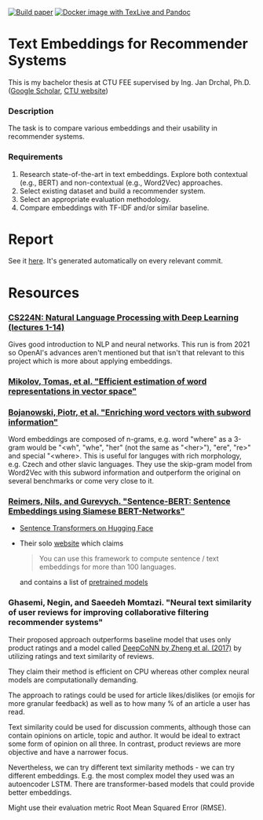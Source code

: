 [![Build paper](https://github.com/tmscer/text-embeddings-for-recommenders/actions/workflows/paper.yml/badge.svg)](https://github.com/tmscer/text-embeddings-for-recommenders/actions/workflows/paper.yml)
[![Docker image with TexLive and Pandoc](https://github.com/tmscer/text-embeddings-for-recommenders/actions/workflows/paper-docker.yml/badge.svg)](https://github.com/tmscer/text-embeddings-for-recommenders/actions/workflows/paper-docker.yml)

# Text Embeddings for Recommender Systems

This is my bachelor thesis at CTU FEE supervised by Ing. Jan Drchal, Ph.D. ([Google Scholar](https://scholar.google.cz/citations?user=JL9IGwcAAAAJ), [CTU website](https://cs.felk.cvut.cz/en/people/drchajan))

### Description

The task is to compare various embeddings and their usability in recommender systems.

### Requirements

1. Research state-of-the-art in text embeddings. Explore both contextual (e.g., BERT) and non-contextual (e.g., Word2Vec) approaches.
2. Select existing dataset and build a recommender system.
3. Select an appropriate evaluation methodology.
4. Compare embeddings with TF-IDF and/or similar baseline.

# Report

See it [here](https://f35ba6fb-bthe.s3.eu-west-1.amazonaws.com/paper.pdf). It's generated automatically on every relevant commit.

# Resources

### [CS224N: Natural Language Processing with Deep Learning (lectures 1-14)](http://web.stanford.edu/class/cs224n/)

Gives good introduction to NLP and neural networks. This run is from 2021 so OpenAI's advances
aren't mentioned but that isn't that relevant to this project which is more about applying embeddings.

### [Mikolov, Tomas, et al. "Efficient estimation of word representations in vector space"](https://arxiv.org/abs/1301.3781)

### [Bojanowski, Piotr, et al. "Enriching word vectors with subword information" ](https://arxiv.org/abs/1607.04606)

Word embeddings are composed of n-grams, e.g. word "where" as a 3-gram would be "&lt;wh",
"whe", "her" (not the same as "&lt;her&gt;"), "ere", "re&gt;" and special "&lt;where&gt;.
This is useful for languges with rich morphology, e.g. Czech and other slavic languages.
They use the skip-gram model from Word2Vec with this subword information and outperform the
original on several benchmarks or come very close to it.

### [Reimers, Nils, and Gurevych. "Sentence-BERT: Sentence Embeddings using Siamese BERT-Networks"](https://arxiv.org/pdf/1908.10084.pdf)

- [Sentence Transformers on Hugging Face](https://huggingface.co/sentence-transformers)
- Their solo [website](https://www.sbert.net/)
  which claims

  > You can use this framework to compute sentence / text embeddings for more than 100 languages.

  and contains a list of [pretrained models](https://www.sbert.net/docs/pretrained_models.html#sentence-embedding-models/)

### Ghasemi, Negin, and Saeedeh Momtazi. "Neural text similarity of user reviews for improving collaborative filtering recommender systems"

Their proposed approach outperforms baseline model that uses only product ratings and
a model called [DeepCoNN by Zheng et al. (2017)](https://arxiv.org/pdf/1701.04783.pdf)
by utilizing ratings and text similarity of reviews.

They claim their method is efficient on CPU whereas other complex neural models are
computationally demanding.

The approach to ratings could be used for article likes/dislikes (or emojis for more
granular feedback) as well as to how many % of an article a user has read.

Text similarity could be used for discussion comments, although those can contain opinions
on article, topic and author. It would be ideal to extract some form of opinion on all three. In contrast, product reviews are more objective and have a narrower focus.

Nevertheless, we can try different text similarity methods - we can try different embeddings.
E.g. the most complex model they used was an autoencoder LSTM. There are transformer-based
models that could provide better embeddings.

Might use their evaluation metric Root Mean Squared Error (RMSE).

